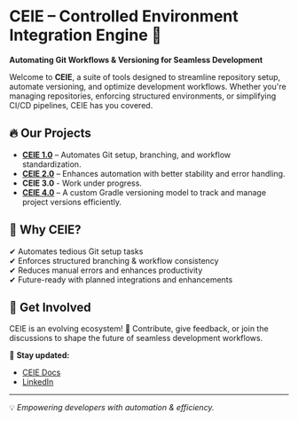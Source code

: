 # CEIE – Controlled Environment Integration Engine 🚀  

**Automating Git Workflows & Versioning for Seamless Development**  

Welcome to **CEIE**, a suite of tools designed to streamline repository setup, automate versioning, and optimize development workflows. Whether you're managing repositories, enforcing structured environments, or simplifying CI/CD pipelines, CEIE has you covered.  

## 🔥 Our Projects  
- **[CEIE 1.0](https://www.npmjs.com/package/git-setup-ceie)** – Automates Git setup, branching, and workflow standardization.  
- **[CEIE 2.0](https://www.npmjs.com/package/ceie)** – Enhances automation with better stability and error handling.
- **CEIE 3.0** - Work under progress.
- **[CEIE 4.0](https://github.com/ceie/VISTA)** – A custom Gradle versioning model to track and manage project versions efficiently.  

## 📌 Why CEIE?  
✔ Automates tedious Git setup tasks  
✔ Enforces structured branching & workflow consistency  
✔ Reduces manual errors and enhances productivity  
✔ Future-ready with planned integrations and enhancements  

## 📢 Get Involved  
CEIE is an evolving ecosystem! 🚀 Contribute, give feedback, or join the discussions to shape the future of seamless development workflows.  

📌 **Stay updated:** 
- [CEIE Docs](https:ceie-docs.netlify.app)
- [LinkedIn](https://www.linkedin.com/company/106389695)

---  
💡 *Empowering developers with automation & efficiency.*  
